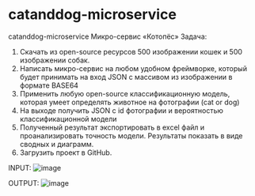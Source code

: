 # catanddog-microservice
 catanddog-microservice
Микро-сервис «Котопёс»
Задача:
1. Скачать из open-source ресурсов 500 изображении кошек и 500 изображении собак.
2. Написать микро-сервис на любом удобном фреймворке, который будет принимать на вход JSON с массивом из изображении в формате BASE64
3. Применить любую open-source классификационную модель, которая умеет определять животное на фотографии (cat or dog)
4. На выходе получить JSON с id фотографии и вероятностью классификационной модели
5. Полученный результат экспортировать в excel файл и проанализировать точность модели. Результаты показать в виде сводных и диаграмм.
6. Загрузить проект в GitHub.

INPUT:
![image](https://user-images.githubusercontent.com/54392243/128649189-876dc065-104f-465f-bd29-cc6327ab241a.png)

OUTPUT:
![image](https://user-images.githubusercontent.com/54392243/128649195-9d227abc-4c18-40ed-afce-95246984c724.png)
